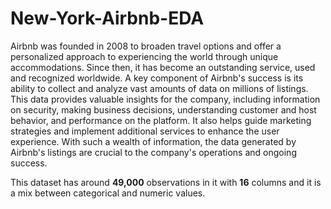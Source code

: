 # New-York-Airbnb-EDA
Airbnb was founded in 2008 to broaden travel options and offer a personalized approach to experiencing the world through unique accommodations. Since then, it has become an outstanding service, used and recognized worldwide. A key component of Airbnb's success is its ability to collect and analyze vast amounts of data on millions of listings. This data provides valuable insights for the company, including information on security, making business decisions, understanding customer and host behavior, and performance on the platform. It also helps guide marketing strategies and implement additional services to enhance the user experience. With such a wealth of information, the data generated by Airbnb's listings are crucial to the company's operations and ongoing success.

This dataset has around <b>49,000</b> observations in it with <b>16</b> columns and it is a mix between categorical and numeric values.
